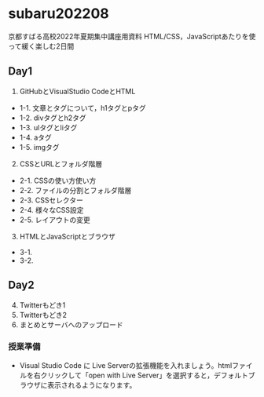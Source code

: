 # subaru202208

京都すばる高校2022年夏期集中講座用資料
HTML/CSS，JavaScriptあたりを使って緩く楽しむ2日間

## Day1

1. GitHubとVisualStudio CodeとHTML

- 1-1. 文章とタグについて，h1タグとpタグ
- 1-2. divタグとh2タグ
- 1-3. ulタグとliタグ
- 1-4. aタグ
- 1-5. imgタグ

2. CSSとURLとフォルダ階層

- 2-1. CSSの使い方使い方
- 2-2. ファイルの分割とフォルダ階層
- 2-3. CSSセレクター
- 2-4. 様々なCSS設定
- 2-5. レイアウトの変更

3. HTMLとJavaScriptとブラウザ

- 3-1.
- 3-2.

## Day2

4. Twitterもどき1
5. Twitterもどき2
6. まとめとサーバへのアップロード

### 授業準備

- Visual Studio Code に Live Serverの拡張機能を入れましょう。htmlファイルを右クリックして「open with Live Server」を選択すると，デフォルトブラウザに表示されるようになります。
